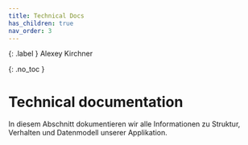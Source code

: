 ```yaml
---
title: Technical Docs
has_children: true
nav_order: 3
---
```

{: .label } Alexey Kirchner

{: .no_toc }
# Technical documentation

In diesem Abschnitt dokumentieren wir alle Informationen zu Struktur, Verhalten und Datenmodell unserer Applikation.
